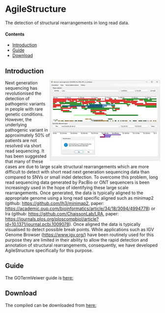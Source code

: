 # AgileStructure  

The detection of structural rearrangements in long read data.

#### Contents
- [Introduction](#Introduction)
- [Guide](guide)
- [Download](program)

## Introduction

<img align="right" src="introFigure.jpg">

Next generation sequencing has revolutionised the detection of pathogenic variants in people with rare genetic conditions. However, the underlying pathogenic variant in approximately 50% of patients are not resolved via short read sequencing. It has been suggested that many of these cases are due to large scale structural rearrangements which are more difficult to detect with short read next generation sequencing data than compared to SNVs or small indel detection. To overcome this problem, long read sequencing data generated by PacBio or ONT sequencers is been increasingly used in the hope of identifying these large scale rearrangements. 
Once generated, the data is typically aligned to the appropriate genome using a long read specific aligned such as minimap2 (github: https://github.com/lh3/minimap2, paper: https://academic.oup.com/bioinformatics/article/34/18/3094/4994778) or lra (github: https://github.com/ChaissonLab/LRA, paper: https://journals.plos.org/ploscompbiol/article?id=10.1371/journal.pcbi.1009078). Once aligned the data is typically visualised to detect possible break points. While applications such as IGV Genome Browser (https://www.igv.org/) have been routinely used for this purpose they are limited in their ability to allow the rapid detection and annotation of structural rearrangements, consequently, we have developed AgileStructure specifically for this purpose. 



## Guide

The GOTermVeiwer guide is [here:](guide)

## Download

The compiled can be downloaded from [here:](program)
